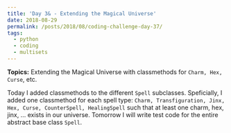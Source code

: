 ```yaml
---
title: 'Day 3& - Extending the Magical Universe'
date: 2018-08-29
permalink: /posts/2018/08/coding-challenge-day-37/
tags:
  - python
  - coding
  - multisets
---
```


**Topics:** Extending the Magical Universe with classmethods for ```Charm, Hex, Curse```, etc.
 
Today I added classmethods to the different ```Spell``` subclasses. Speficially, I added one classmethod for each spell type: ```Charm, Transfiguration, Jinx, Hex, Curse, CounterSpell, HealingSpell``` such that at least one charm, hex, jinx, ... exists in our universe. Tomorrow I will write test code for the entire abstract base class ```Spell```.
